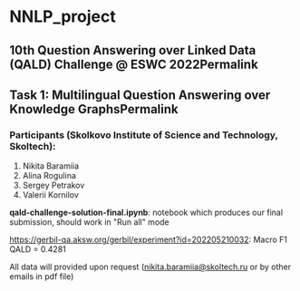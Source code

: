 # NNLP_project

## 10th Question Answering over Linked Data (QALD) Challenge @ ESWC 2022Permalink

## Task 1: Multilingual Question Answering over Knowledge GraphsPermalink

### Participants (Skolkovo Institute of Science and Technology, Skoltech):
1. Nikita Baramiia
1. Alina Rogulina
1. Sergey Petrakov
1. Valerii Kornilov

__qald-challenge-solution-final.ipynb__: notebook which produces our final submission, should work in "Run all" mode

https://gerbil-qa.aksw.org/gerbil/experiment?id=202205210032: Macro F1 QALD = 0.4281

All data will provided upon request (nikita.baramiia@skoltech.ru or by other emails in pdf file)
